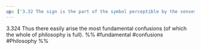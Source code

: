 ```yaml
---
up: ['3.32 The sign is the part of the symbol perceptible by the senses.']
---
```

3.324 Thus there easily arise the most fundamental confusions (of which the whole of philosophy is full).
%%
#fundamental #confusions #Philosophy %%